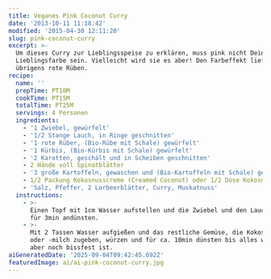 ```yaml
---
title: Veganes Pink Coconut Curry
date: '2013-10-11 11:18:42'
modified: '2015-04-30 12:11:20'
slug: pink-coconut-curry
excerpt: >-
  Um dieses Curry zur Lieblingsspeise zu erklären, muss pink nicht Deine
  Lieblingsfarbe sein. Vielleicht wird sie es aber! Den Farbeffekt liefern
  übrigens rote Rüben.
recipe:
  name: ''
  prepTime: PT10M
  cookTime: PT15M
  totalTime: PT25M
  servings: 4 Personen
  ingredients:
    - '1 Zwiebel, gewürfelt'
    - '1/2 Stange Lauch, in Ringe geschnitten'
    - '1 rote Rüber, (Bio-Rübe mit Schale) gewürfelt'
    - '1 Kürbis, (Bio-Kürbis mit Schale) gewürfelt'
    - '2 Karotten, geschält und in Scheiben geschnitten'
    - 2 Hände voll Spinatblätter
    - '3 große Kartoffeln, gewaschen und (Bio-Kartoffeln mit Schale) gewürfelt'
    - 1/2 Packung Kokosnusscreme (Creamed Coconut) oder 1/2 Dose Kokosmilch
    - 'Salz, Pfeffer, 2 Lorbeerblätter, Curry, Muskatnuss'
  instructions:
    - >-
      Einen Topf mit 1cm Wasser aufstellen und die Zwiebel und den Lauch darin
      für 3min andünsten.
    - >-
      Mit 2 Tassen Wasser aufgießen und das restliche Gemüse, die Kokoscreme
      oder -milch zugeben, würzen und für ca. 10min dünsten bis alles weich,
      aber noch bissfest ist.
aiGeneratedDate: '2025-09-04T09:42:45.692Z'
featuredImage: ai/ai-pink-coconut-curry.jpg
---
```


